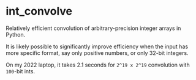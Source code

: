 # int_convolve
Relatively efficient convolution of arbitrary-precision integer arrays in Python.

It is likely possible to significantly improve efficiency when the input has more specific format, say only positive numbers, or only 32-bit integers.

On my 2022 laptop, it takes 2.1 seconds for `2^19 x 2^19` convolution with `100`-bit ints.
